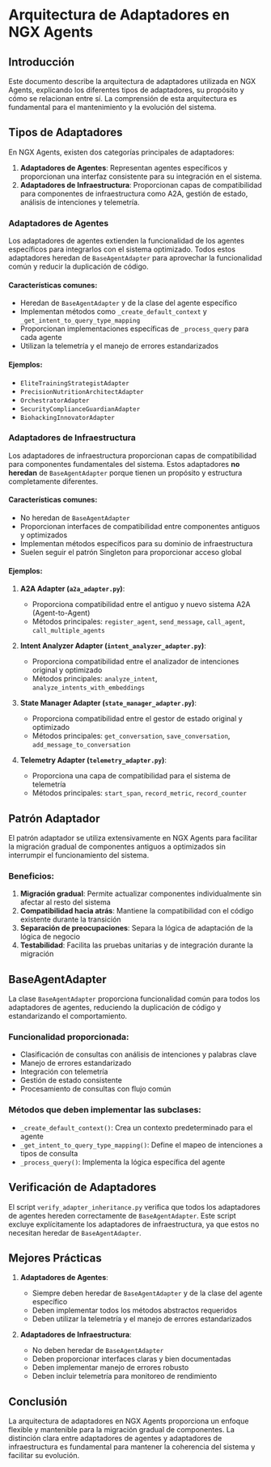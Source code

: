 # Arquitectura de Adaptadores en NGX Agents

## Introducción

Este documento describe la arquitectura de adaptadores utilizada en NGX Agents, explicando los diferentes tipos de adaptadores, su propósito y cómo se relacionan entre sí. La comprensión de esta arquitectura es fundamental para el mantenimiento y la evolución del sistema.

## Tipos de Adaptadores

En NGX Agents, existen dos categorías principales de adaptadores:

1. **Adaptadores de Agentes**: Representan agentes específicos y proporcionan una interfaz consistente para su integración en el sistema.
2. **Adaptadores de Infraestructura**: Proporcionan capas de compatibilidad para componentes de infraestructura como A2A, gestión de estado, análisis de intenciones y telemetría.

### Adaptadores de Agentes

Los adaptadores de agentes extienden la funcionalidad de los agentes específicos para integrarlos con el sistema optimizado. Todos estos adaptadores heredan de `BaseAgentAdapter` para aprovechar la funcionalidad común y reducir la duplicación de código.

#### Características comunes:

- Heredan de `BaseAgentAdapter` y de la clase del agente específico
- Implementan métodos como `_create_default_context` y `_get_intent_to_query_type_mapping`
- Proporcionan implementaciones específicas de `_process_query` para cada agente
- Utilizan la telemetría y el manejo de errores estandarizados

#### Ejemplos:

- `EliteTrainingStrategistAdapter`
- `PrecisionNutritionArchitectAdapter`
- `OrchestratorAdapter`
- `SecurityComplianceGuardianAdapter`
- `BiohackingInnovatorAdapter`

### Adaptadores de Infraestructura

Los adaptadores de infraestructura proporcionan capas de compatibilidad para componentes fundamentales del sistema. Estos adaptadores **no heredan** de `BaseAgentAdapter` porque tienen un propósito y estructura completamente diferentes.

#### Características comunes:

- No heredan de `BaseAgentAdapter`
- Proporcionan interfaces de compatibilidad entre componentes antiguos y optimizados
- Implementan métodos específicos para su dominio de infraestructura
- Suelen seguir el patrón Singleton para proporcionar acceso global

#### Ejemplos:

1. **A2A Adapter (`a2a_adapter.py`)**:
   - Proporciona compatibilidad entre el antiguo y nuevo sistema A2A (Agent-to-Agent)
   - Métodos principales: `register_agent`, `send_message`, `call_agent`, `call_multiple_agents`

2. **Intent Analyzer Adapter (`intent_analyzer_adapter.py`)**:
   - Proporciona compatibilidad entre el analizador de intenciones original y optimizado
   - Métodos principales: `analyze_intent`, `analyze_intents_with_embeddings`

3. **State Manager Adapter (`state_manager_adapter.py`)**:
   - Proporciona compatibilidad entre el gestor de estado original y optimizado
   - Métodos principales: `get_conversation`, `save_conversation`, `add_message_to_conversation`

4. **Telemetry Adapter (`telemetry_adapter.py`)**:
   - Proporciona una capa de compatibilidad para el sistema de telemetría
   - Métodos principales: `start_span`, `record_metric`, `record_counter`

## Patrón Adaptador

El patrón adaptador se utiliza extensivamente en NGX Agents para facilitar la migración gradual de componentes antiguos a optimizados sin interrumpir el funcionamiento del sistema.

### Beneficios:

1. **Migración gradual**: Permite actualizar componentes individualmente sin afectar al resto del sistema
2. **Compatibilidad hacia atrás**: Mantiene la compatibilidad con el código existente durante la transición
3. **Separación de preocupaciones**: Separa la lógica de adaptación de la lógica de negocio
4. **Testabilidad**: Facilita las pruebas unitarias y de integración durante la migración

## BaseAgentAdapter

La clase `BaseAgentAdapter` proporciona funcionalidad común para todos los adaptadores de agentes, reduciendo la duplicación de código y estandarizando el comportamiento.

### Funcionalidad proporcionada:

- Clasificación de consultas con análisis de intenciones y palabras clave
- Manejo de errores estandarizado
- Integración con telemetría
- Gestión de estado consistente
- Procesamiento de consultas con flujo común

### Métodos que deben implementar las subclases:

- `_create_default_context()`: Crea un contexto predeterminado para el agente
- `_get_intent_to_query_type_mapping()`: Define el mapeo de intenciones a tipos de consulta
- `_process_query()`: Implementa la lógica específica del agente

## Verificación de Adaptadores

El script `verify_adapter_inheritance.py` verifica que todos los adaptadores de agentes hereden correctamente de `BaseAgentAdapter`. Este script excluye explícitamente los adaptadores de infraestructura, ya que estos no necesitan heredar de `BaseAgentAdapter`.

## Mejores Prácticas

1. **Adaptadores de Agentes**:
   - Siempre deben heredar de `BaseAgentAdapter` y de la clase del agente específico
   - Deben implementar todos los métodos abstractos requeridos
   - Deben utilizar la telemetría y el manejo de errores estandarizados

2. **Adaptadores de Infraestructura**:
   - No deben heredar de `BaseAgentAdapter`
   - Deben proporcionar interfaces claras y bien documentadas
   - Deben implementar manejo de errores robusto
   - Deben incluir telemetría para monitoreo de rendimiento

## Conclusión

La arquitectura de adaptadores en NGX Agents proporciona un enfoque flexible y mantenible para la migración gradual de componentes. La distinción clara entre adaptadores de agentes y adaptadores de infraestructura es fundamental para mantener la coherencia del sistema y facilitar su evolución.